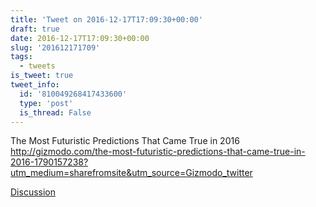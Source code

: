 ```yaml
---
title: 'Tweet on 2016-12-17T17:09:30+00:00'
draft: true
date: 2016-12-17T17:09:30+00:00
slug: '201612171709'
tags:
  - tweets
is_tweet: true
tweet_info:
  id: '810049268417433600'
  type: 'post'
  is_thread: False
---
```




The Most Futuristic Predictions That Came True in 2016 <http://gizmodo.com/the-most-futuristic-predictions-that-came-true-in-2016-1790157238?utm_medium=sharefromsite&utm_source=Gizmodo_twitter>

[Discussion](https://x.com/sytelus/status/810049268417433600)
